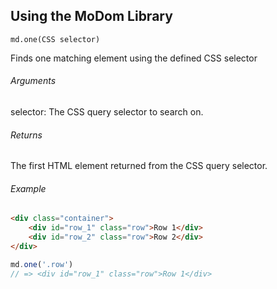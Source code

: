 Using the MoDom Library
------
```
md.one(CSS selector)
```
Finds one matching element using the defined CSS selector
###### Arguments
selector: The CSS query selector to search on.
###### Returns
The first HTML element returned from the CSS query selector.
###### Example
```HTML
<div class="container">
    <div id="row_1" class="row">Row 1</div>
    <div id="row_2" class="row">Row 2</div>
</div>
```
```javascript
md.one('.row')
// => <div id="row_1" class="row">Row 1</div>
```
